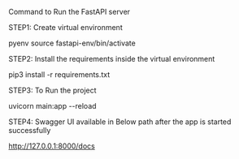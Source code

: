 Command to Run the FastAPI server

STEP1: Create virtual environment

pyenv 
source fastapi-env/bin/activate

STEP2: Install the requirements inside the virtual environment

pip3 install -r requirements.txt

STEP3: To Run the project

uvicorn main:app --reload

STEP4: Swagger UI available in Below path after the app is started successfully

http://127.0.0.1:8000/docs

